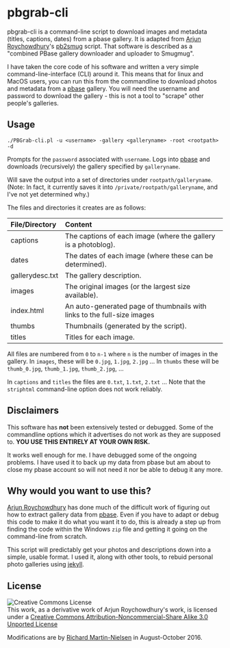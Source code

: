 # pbgrab-cli

pbgrab-cli is a command-line script to download images and metadata (titles, captions, dates) from a pbase gallery. It is adapted from [Arjun Roychowdhury](http://www.roychowdhury.org)'s [pb2smug](http://www.roychowdhury.org/software) script. That software is described as a "combined PBase gallery downloader and uploader to Smugmug".

I have taken the core code of his software and written a very simple command-line-interface (CLI) around it. This means that for linux and MacOS users, you can run this from the commandline to download photos and metadata from a [pbase](www.pbase.com) gallery. You will need the username and password to download the gallery - this is not a tool to "scrape" other people's galleries.

## Usage

```
./PBGrab-cli.pl -u <username> -gallery <galleryname> -root <rootpath> -d
```

Prompts for the `password` associated with `username`. Logs into [pbase](www.pbase.com) and downloads (recursively) the gallery specified by `galleryname`.

Will save the output into a set of directories under `rootpath/galleryname`. (Note: In fact, it currently saves it into `/private/rootpath/galleryname`, and I've not yet determined why.)

The files and directories it creates are as follows:

| File/Directory | Content |
|:---------------|:--------|
| captions | The captions of each image (where the gallery is a photoblog).|
| dates | The dates of each image (where these can be determined).|
| gallerydesc.txt | The gallery description. |
| images | The original images (or the largest size available).|
| index.html | An auto-generated page of thumbnails with links to the full-size images |
| thumbs | Thumbnails (generated by the script). |
| titles | Titles for each image.|

All files are numbered from `0` to `n-1` where `n` is the number of images in the gallery. In `images`, these will be `0.jpg`, `1.jpg`, `2.jpg` ... In `thumbs` these will be `thumb_0.jpg`,  `thumb_1.jpg`,  `thumb_2.jpg`, ...

In `captions` and `titles` the files are `0.txt`, `1.txt`, `2.txt` ... Note that the `striphtml` command-line option does not work reliably.

## Disclaimers

This software has **not** been extensively tested or debugged. Some of the commandline options which it advertises do not work as they are supposed to. **YOU USE THIS ENTIRELY AT YOUR OWN RISK.**

It works well enough for me. I have debugged some of the ongoing problems. I have used it to back up my data from pbase but am about to close my pbase account so will not need it nor be able to debug it any more.

## Why would you want to use this? 

[Arjun Roychowdhury](http://www.roychowdhury.org) has done much of the difficult work of figuring out how to extract gallery data from [pbase](www.pbase.com). Even if you have to adapt or debug this code to make it do what you want it to do, this is already a step up from finding the code within the Windows `zip` file and getting it going on the command-line from scratch.

This script will predictably get your photos and descriptions down into a simple, usable format. I used it, along with other tools, to rebuid personal photo galleries using [jekyll](http://jekyllrb.com).

## License

 ![Creative Commons License](http://i.creativecommons.org/l/by-nc-sa/3.0/88x31.png)  
This work, as a derivative work of Arjun Roychowdhury's work, is licensed under a [Creative Commons Attribution-Noncommercial-Share Alike 3.0 Unported License](http://creativecommons.org/licenses/by-nc-sa/3.0/)

Modifications are by [Richard Martin-Nielsen](https://github.com/RichardMN) in August-October 2016.
